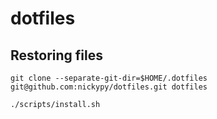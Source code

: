 # dotfiles

## Restoring files
```shell
git clone --separate-git-dir=$HOME/.dotfiles git@github.com:nickypy/dotfiles.git dotfiles

./scripts/install.sh
```
